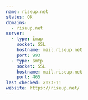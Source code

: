 ```yaml
---
name: riseup.net
status: OK
domains: 
  - riseup.net
server:
  - type: imap
    socket: SSL
    hostname: mail.riseup.net
    port: 993
  - type: smtp
    socket: SSL
    hostname: mail.riseup.net
    port: 465
last_checked: 2023-11
website: https://riseup.net/
---
```


